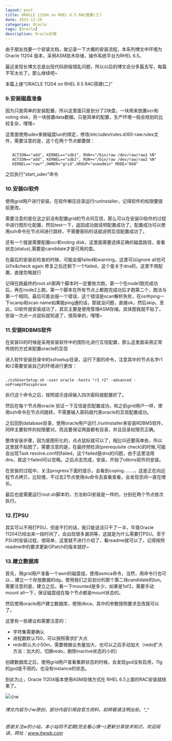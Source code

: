 ```yaml
---
layout: post
title: ORACLE 11204 on RHEL 6.5 RAC搭建(三)
date: 2015-12-29
categories: Oracle
tags: [Oracle]
description: Oracle实施
---
```


由于朋友找要一个安装文档，故记录一下大概的安装流程，本系列博文中环境为Oracle 11204 版本，采用ASM技术存储，操作系统平台为RHEL 6.5。

最近发现长博文总是出现代码排版错乱问题，所以以后的博文会分多篇去写，每篇不写太长了。那么继续吧~

本篇上接“ORACLE 11204 on RHEL 6.5 RAC搭建(二)”


### 9.安装磁盘准备

因为只是简单的安装配置，所以这里面只是划分了2块盘，一块用来放置ocr和voting disk，另一块放置data数据。只是简单的配置，生产环境一般会规划的比较复杂，嘿嘿~

这里面使用udev来做磁盘lun的绑定，修改/etc/udev/rules.d/60-raw.rules文件，需要注意的是，这个在两个节点都要做：

```shell

   ACTION=="add", KERNEL=="sdb1", RUN+="/bin/raw /dev/raw/raw1 %N"
   ACTION=="add", KERNEL=="sdb2", RUN+="/bin/raw /dev/raw/raw2 %N"
   KERNEL=="raw*",OWNER="grid",GROUP="asmadmin" MODE="660"

```
之后执行“start_udev”命令


### 10.安装GI软件

使用grid用户进行安装，在软件解压目录运行runInstaller，记得软件的权限要提前更改。

需要注意的是在这之前没有配置grid的节点间互信，那么可以在安装GI软件的过程中进行图形化配置，然后test一下，返回成功就说明配置成功了。配置成功可以使用ssh命令在节点间进行跳转，不需要密码的话就说明互信配置成功了。

还有一个就是需要配置ocr和voting disk，这里面需要选择正确的磁盘路径，查看状态(status),需要是candidate才是可用的盘。

在最后的安装前检查的时候，可能会报failed和warning，这里可以ignore all也可以fix&check again 修复之后还剩下一个failed，这个是关于dns的，这里不用配置，直接忽略就行

记得在跑最终的root.sh那两个脚本时一定要依次跑，第一个在node1跑完成功后，再在node2上跑，第一个脚本在所有节点上都跑完成功后才跑第二个，跑法与第一个相同。最后可能会报一个错误，这个错误是scan解析失败，在os中ping一下scanip和scan name如果能ping通的话，那就没问题，直接ok，然后skip。至此，GI软件就安装成功了，其实主要是使用管理ASM存储。具体图我就不贴了，安装一次点一点鼠标就知道了，很简单的，嘿嘿~



### 11.安装RDBMS软件

在安装GI的时候是采用安装软件中的图形化进行互信配置，那么这里面采用正常传统的方式来配置oracle的互信

进入软件安装目录中的sshsetup目录，运行下面的命令，注意其中的节点名字r1和r2需要安装自己的环境进行更改：

```shell

./sshUserSetup.sh -user oracle -hosts "r1 r2" -advanced -noPromptPassphrase

```

执行这个命令之后，按照提示连续输入四次密码就配置好了。

然后在每个节点用oracle 验证一下互信是否配置成功，和之前grid用户一样，使用ssh命令在节点间跳转，不需要输入密码就代表oracle的互信配置成功。

之后回到database目录，使用oracle用户运行./runInstaller来安装RDBMS软件，同样主要软件的权限要对。而且要保证两面都有目录，并且目录权限页正确。

整体安装步骤，因为是图形化的，点点鼠标就可以了，相比GI还要简单些，所以这里就不贴图了。需要注意的是，在最终预检测(prerequisite check)的时候,可能会出现Task resolve.conf的failed，这个failed是dns的问题，由于这里没用dns，故这个failed可以忽略。之后点击完成，安装，开始了rdbms软件的安装。

在安装的过程中，关注progress下面的提示，会看到coping........，这是正在向远程节点拷贝，比较慢，不过去2节点使用du命令去查看查看，会发现空间一直在增长。

最后也是需要运行root.sh脚本的，方法和GI安装是一样的，分别在两个节点依次执行。


### 12.打PSU

其实可以不用打PSU，但是不打的话，我只能说活只干了一半，毕竟Oracle 11204已经出来一段时间了，会出现很多漏洞等，这就是为什么需要打PSU。至于PSU的安装过程，很简单，这里就不进行介绍了，看readme就可以了。记得按照readme中的要求更新OPatch的版本就好~


### 13.建立数据库

首先，用grid用户准备一个asm的磁盘组，使用asmca命令，当然，用命令行也可以...
建立一个存放数据的dg，使用我们之前划分的那个第二块candidate的lun。
需要注意的是，建立之后，看一下mounted是多少，如果是1of2，需要手动mount all一下，保证磁盘组在每个节点都是mount状态的。

然后使用oracle用户建立数据库，使用dbca，其中的参数按照要求去改就可以了。


这里有一些建议和需要注意的：

- 字符集需要确认
- 进程数默认150，可以按照需求扩大点
- redo默认大小50m，需要根据业务量加大，也可以之后手动加大（redo扩大方法：加大的，切换redo，删除inactive状态的小的）

创建数据库之后，使用grid用户查看集群状态的时候，会发现gsd没有启用，11g的gsd是不用的。也没有instance的状态。


到此为止，Oracle 11204版本使用ASM存储方式在 RHEL 6.5上面的RAC安装就结束了。



![小w](https://wx2.sinaimg.cn/mw1024/891ecf4fly1fr361nvrcnj207w07sad7.jpg)

###### 博文内容为小w原创，部分内容引用自官方资料，如转载请注明出处。^_^

###### 感谢关注w的小站，本小站将不定期(完全看心情～)更新分享技术知识，欢迎阅读，网址：www.itwwb.com

